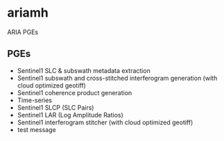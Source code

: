 # ariamh
ARIA PGEs

## PGEs
- Sentinel1 SLC & subswath metadata extraction
- Sentinel1 subswath and cross-stitched interferogram generation (with cloud optimized geotiff)
- Sentinel1 coherence product generation
- Time-series
- Sentinel1 SLCP (SLC Pairs)
- Sentinel1 LAR (Log Amplitude Ratios)
- Sentinel1 interferogram stitcher (with cloud optimized geotiff)
- test message
